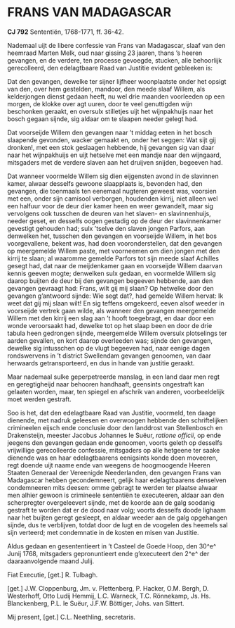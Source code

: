 # FRANS VAN MADAGASCAR

**CJ 792** Sententiën, 1768-1771, ff. 36-42.

Nademaal uijt de libere confessie van Frans van Madagascar, slaaf van den heemraad Marten Melk, oud naar gissing 23 jaaren, thans ’s heeren gevangen, en de verdere, ten processe gevoegde, stucken, alle behoorlijk gerecolleerd, den edelagtbaare Raad van Justitie evident gebleeken is:

Dat den gevangen, dewelke ter sijner lijfheer woonplaatste onder het opsigt van den, over hem gestelden, mandoor, den meede slaaf Willem, als kelderjongen dienst gedaan heeft, nu wel drie maanden voorleeden op een morgen, de klokke over agt uuren, door te veel genuttigden wijn beschonken geraakt, en oversulx stilletjes uijt het wijnpakhuijs naar het bosch gegaan sijnde, sig aldaar om te slaapen needer gelegt had.

Dat voorseijde Willem den gevangen naar ’t middag eeten in het bosch slaapende gevonden, wacker gemaakt en, onder het seggen: Wat sijt gij dronken!, met een stok geslaagen hebbende, hij gevangen sig van daar naar het wijnpakhuijs en uijt hetselve met een mandje naar den wijngaard, mitsgaders met de verdere slaven aan het druijven snijden, begeeven had.

Dat wanneer voormelde Willem sig dien eijgensten avond in de slavinnen kamer, alwaar desselfs gewoone slaapplaats is, bevonden had, den gevangen, die toenmaals ten eenemaal nugteren geweest was, voorsien met een, onder sijn camisool verborgen, houdenden kirrij, niet alleen wel een halfuur voor de deur dier kamer heen en weer gewandelt, maar sig vervolgens ook tusschen de deuren van het slaven- en slavinnenhuijs, needer geset, en desselfs oogen gestadig op de deur der slavinnenkamer gevestigt gehouden had; sulx ’tselve den slaven jongen Parfors, aan denwelken het, tusschen den gevangen en voorseijde Willem, in het bos voorgevallene, bekent was, had doen vooronderstellen, dat den gevangen op meergemelde Willem paste, met voorneemen om dien jongen met den kirrij te slaan; al waaromme gemelde Parfors tot sijn meede slaaf Achilles gesegt had, dat naar de meijdenkamer gaan en voorseijde Willem daarvan kennis geeven mogte; denwelken sulx gedaan, en voormelde Willem sig daarop buijten de deur bij den gevangen begeeven hebbende, aan den gevangen gevraagt had: Frans, wilt gij mij slaan? Op hetwelke door den gevangen g’antwoord sijnde: Wie segt dat?, had gemelde Willem hervat: Ik weet dat gij mij slaan wilt! En sig teffens omgekeerd, eeven alsof weeder in voorseijde vertrek gaan wilde, als wanneer den gevangen meergemelde Willem met den kirrij een slag aan ’t hooft toegebragt, en daar door een wonde veroorsaakt had, dewelke tot op het slaap been en door de drie tabula heen gedrongen sijnde, meergemelde Willem oversulx plotselings ter aarden gevallen, en kort daarop overleeden was; sijnde den gevangen, dewelke sig intusschen op de vlugt begeeven had, naar eenige dagen rondswervens in ’t district Swellendam gevangen genoomen, van daar herwaards getransporteerd, en dus in hande van justitie geraakt.

Maar nademaal sulke geperpetreerde manslag, in een land daar men regt en geregtigheijd naar behooren handhaaft, geensints ongestraft kan gelaaten worden, maar, ten spiegel en afschrik van anderen, voorbeeldelijk moet werden gestraft.

Soo is het, dat den edelagtbaare Raad van Justitie, voormeld, ten daage dienende, met nadruk geleesen en overwoogen hebbende den schriftelijken crimineelen eijsch ende conclusie door den landdrost van Stellenbosch en Drakensteijn, meester Jacobus Johannes le Suëur, *ratione officii*, op ende jeegens den gevangen gedaan ende genoomen, voorts geleth op desselfs vrijwillige gerecolleerde confessie, mitsgaders op alle hetgeene ter saake dienende was en haar edelagtbaarens eenigsints konde doen moveeren, regt doende uijt naame ende van weegens de hoogmoogende Heeren Staaten Generaal der Vereenigde Neederlanden, den gevangen Frans van Madagascar hebben gecondemneert, gelijk haar edelagtbaarens denselven condemneeren mits deesen: omme gebragt te werden ter plaatse alwaar men alhier gewoon is crimineele sententiën te executeeren, aldaar aan den scherpregter overgeleevert sijnde, met de koorde aan de galg soodanig gestraft te worden dat er de dood naar volg; voorts desselfs doode lighaam naar het buijten geregt gesleept, en aldaar weeder aan de galg opgehangen sijnde, dus te verblijven, totdat door de lugt en de voogelen des heemels sal sijn verteerd; met condemnatie in de kosten en misen van Justitie.

Aldus gedaan en gesententieert in ’t Casteel de Goede Hoop, den 30^e^ Junij 1768, mitsgaders gepronuntieert ende g’executeert den 2^e^ der daaraanvolgende maand Julij.

Fiat Executie, \[get.\] R. Tulbagh.

\[get.\] J.W. Cloppenburg, Jm. v. Plettenberg, P. Hacker, O.M. Bergh, D. Westerhoff, Otto Ludij Hemmij, L.C. Warneck, T.C. Rönnekamp, Js. Hs. Blanckenberg, P.L. le Suëur, J.F.W. Böttiger, Johs. van Sittert.

Mij present, \[get.\] C.L. Neethling, secretaris.